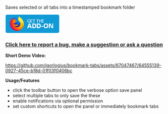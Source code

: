 Saves selected or all tabs into a timestamped bookmark folder

[![](https://raw.githubusercontent.com/igorlogius/igorlogius/main/geFxAddon.png)](https://addons.mozilla.org/firefox/addon/bookmark-tabs/)

### [Click here to report a bug, make a suggestion or ask a question](https://github.com/igorlogius/igorlogius/issues/new/choose)

<b>Short Demo Video:</b>

https://github.com/igorlogius/bookmark-tabs/assets/67047467/64555139-0927-45ce-b18d-01f03f0406bc

<b>Usage/Features</b>
<ul>
  <li>
    click the toolbar button to open the verbose option save panel
  </li>
  <li>
    select multiple tabs to only save the these  
  </li>
  <li>
    enable notifications via optional permission
  </li>
  <li>
    set custom shortcuts to open the panel or immediately bookmark tabs
  </li>
</ul>
